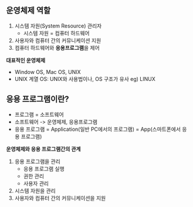 ## 운영체제 역할
1. 시스템 자원(System Resource) 관리자
    - 시스템 자원 = 컴퓨터 하드웨어
2. 사용자와 컴퓨터 간의 커뮤니케이션 지원
3. 컴퓨터 하드웨어와 **응용프로그램**을 제어<br>


**대표적인 운영체제**
- Window OS, Mac OS, UNIX
- UNIX 계열 OS: UNIX와 사용법이나, OS 구조가 유사
eg) LINUX

## 응용 프로그램이란?
- 프로그램 = 소프트웨어
- 소프트웨어 -> 운영체제, 응용프로그램
- 응용 프로그램 
= Application(일반 PC에서의 프로그램)
= App(스마트폰에서 응용 프로그램)

**운영체제와 응용 프로그램간의 관계**
1. 응용 프로그램을 관리
    - 응용 프로그램 실행
    - 권한 관리
    - 사용자 관리
2. 시스템 자원을 관리
3. 사용자와 컴퓨터 간의 커뮤니케이션을 지원


